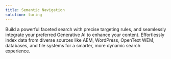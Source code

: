 ```yaml
---
title: Semantic Navigation
solution: turing
---
```

Build a powerful faceted search with precise targeting rules, and seamlessly integrate your preferred Generative AI to enhance your content. Effortlessly index data from diverse sources like AEM, WordPress, OpenText WEM, databases, and file systems for a smarter, more dynamic search experience.